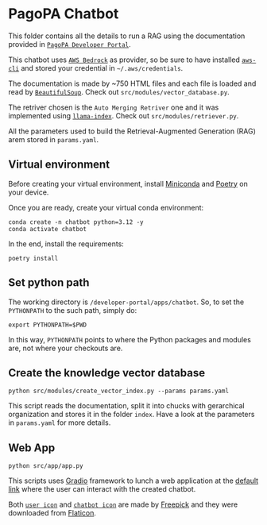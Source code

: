 # PagoPA Chatbot

This folder contains all the details to run a RAG using the documentation provided in [`PagoPA Developer Portal`](https://developer.pagopa.it/).

This chatbot uses [`AWS Bedrock`](https://aws.amazon.com/bedrock/) as provider, so be sure to have installed [`aws-cli`](https://docs.aws.amazon.com/cli/latest/userguide/getting-started-install.html) and stored your credential in `~/.aws/credentials`.

The documentation is made by ~750 HTML files and each file is loaded and read by [`BeautifulSoup`](https://pypi.org/project/beautifulsoup4/). Check out `src/modules/vector_database.py`.

The retriver chosen is the `Auto Merging Retriver` one and it was implemented using [`llama-index`](https://docs.llamaindex.ai/en/stable/). Check out `src/modules/retriever.py`.

All the parameters used to build the Retrieval-Augmented Generation (RAG) arem stored in `params.yaml`.

## Virtual environment

Before creating your virtual environment, install [Miniconda](https://docs.anaconda.com/miniconda/#quick-command-line-install) and [Poetry](https://python-poetry.org/docs/main#installation) on your device.

Once you are ready, create your virtual conda environment:

    conda create -n chatbot python=3.12 -y
    conda activate chatbot

In the end, install the requirements:

    poetry install

## Set python path

The working directory is `/developer-portal/apps/chatbot`. So, to set the `PYTHONPATH` to the such path, simply do:

    export PYTHONPATH=$PWD

In this way, `PYTHONPATH` points to where the Python packages and modules are, not where your checkouts are. 

## Create the knowledge vector database

    python src/modules/create_vector_index.py --params params.yaml

This script reads the documentation, split it into chucks with gerarchical organization and stores it in the folder `index`. Have a look at the parameters in `params.yaml` for more details.

## Web App

    python src/app/app.py

This scripts uses [Gradio](https://www.gradio.app/) framework to lunch a web application at the [default link](http://127.0.0.1:7860) where the user can interact with the created chatbot.

Both [`user icon`](https://www.flaticon.com/free-icon/user_1077012) and [`chatbot icon`](https://www.flaticon.com/free-icon/chatbot_8943377) are made by [Freepick](https://www.freepik.com/) and they were downloaded from [Flaticon](https://www.flaticon.com/).

